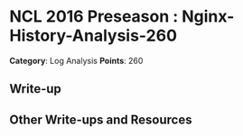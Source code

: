 # NCL 2016 Preseason : Nginx-History-Analysis-260

__Category__: Log Analysis
__Points__: 260

## Write-up

## Other Write-ups and Resources
